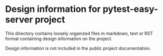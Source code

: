 Design information for pytest-easy-server project
=================================================

This directory contains loosely organized files in markdown, text or RST format
containing design information on the project.

Design information is not included in the public project documentation.
